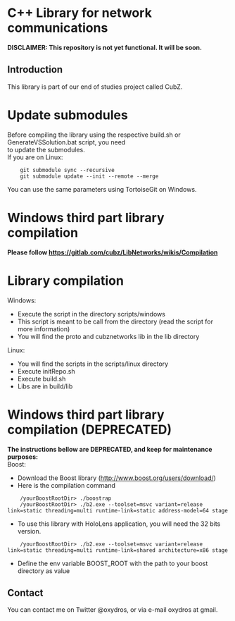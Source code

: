 # C++ Library for network communications

**DISCLAIMER: This repository is not yet functional. It will be soon.**

## Introduction

This library is part of our end of studies project called CubZ.  

# Update submodules

Before compiling the library using the respective build.sh or GenerateVSSolution.bat script, you need  
to update the submodules.  
If you are on Linux:  
```
    git submodule sync --recursive
    git submodule update --init --remote --merge
```  
  
You can use the same parameters using TortoiseGit on Windows.  

# Windows third part library compilation
__Please follow https://gitlab.com/cubz/LibNetworks/wikis/Compilation__

# Library compilation

Windows:
- Execute the script in the directory scripts/windows
- This script is meant to be call from  the directory (read the script for more information)
- You will find the proto and cubznetworks lib in the lib directory

Linux:
- You will find the scripts in the scripts/linux directory
- Execute initRepo.sh
- Execute build.sh
- Libs are in build/lib

# Windows third part library compilation (DEPRECATED)

__The instructions bellow are DEPRECATED, and keep for maintenance purposes:__  
Boost:
- Download the Boost library (http://www.boost.org/users/download/)
- Here is the compilation command
```
    /yourBoostRootDir> ./boostrap
    /yourBoostRootDir> ./b2.exe --toolset=msvc variant=release link=static threading=multi runtime-link=static address-model=64 stage
```
- To use this library with HoloLens application, you will need the 32 bits version.
```
    /yourBoostRootDir> ./b2.exe --toolset=msvc variant=release link=static threading=multi runtime-link=shared architecture=x86 stage
```
- Define the env variable BOOST_ROOT with the path to your boost directory as value

## Contact

You can contact me on Twitter @oxydros, or via e-mail oxydros at gmail.